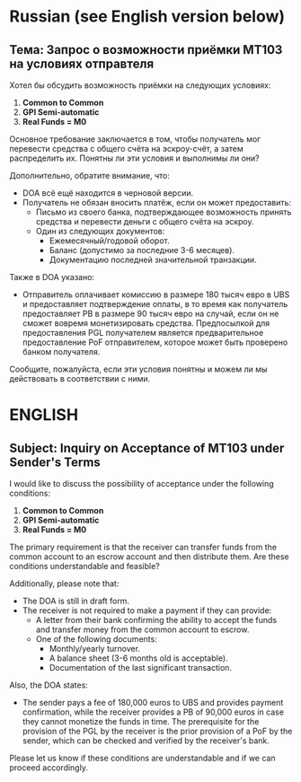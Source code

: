 # Russian (see English version below)

## Тема: Запрос о возможности приёмки MT103 на условиях отправтеля

Хотел бы обсудить возможность приёмки на следующих условиях:

1. **Common to Common**  
2. **GPI Semi-automatic**  
3. **Real Funds = M0**

Основное требование заключается в том, чтобы получатель мог перевести средства с общего счёта на эскроу-счёт, а затем распределить их. Понятны ли эти условия и выполнимы ли они?

Дополнительно, обратите внимание, что:

- DOA всё ещё находится в черновой версии.
- Получатель не обязан вносить платёж, если он может предоставить:
  - Письмо из своего банка, подтверждающее возможность принять средства и перевести деньги с общего счёта на эскроу.
  - Один из следующих документов:
    - Ежемесячный/годовой оборот.
    - Баланс (допустимо за последние 3-6 месяцев).
    - Документацию последней значительной транзакции.

Также в DOA указано:

- Отправитель оплачивает комиссию в размере 180 тысяч евро в UBS и предоставляет подтверждение оплаты, в то время как получатель предоставляет PB в размере 90 тысяч евро на случай, если он не сможет вовремя монетизировать средства. Предпосылкой для предоставления PGL получателем является предварительное предоставление PoF отправителем, которое может быть проверено банком получателя.

Сообщите, пожалуйста, если эти условия понятны и можем ли мы действовать в соответствии с ними.

# ENGLISH

## Subject: Inquiry on Acceptance of MT103 under Sender's Terms

I would like to discuss the possibility of acceptance under the following conditions:

1. **Common to Common**  
2. **GPI Semi-automatic**  
3. **Real Funds = M0**

The primary requirement is that the receiver can transfer funds from the common account to an escrow account and then distribute them. Are these conditions understandable and feasible?

Additionally, please note that:

- The DOA is still in draft form.
- The receiver is not required to make a payment if they can provide:
  - A letter from their bank confirming the ability to accept the funds and transfer money from the common account to escrow.
  - One of the following documents:
    - Monthly/yearly turnover.
    - A balance sheet (3-6 months old is acceptable).
    - Documentation of the last significant transaction.

Also, the DOA states:

- The sender pays a fee of 180,000 euros to UBS and provides payment confirmation, while the receiver provides a PB of 90,000 euros in case they cannot monetize the funds in time. The prerequisite for the provision of the PGL by the receiver is the prior provision of a PoF by the sender, which can be checked and verified by the receiver's bank.

Please let us know if these conditions are understandable and if we can proceed accordingly.